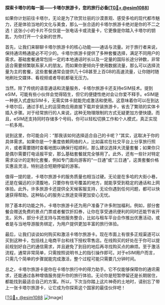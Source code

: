 **探索卡塔尔的每一面——卡塔尔旅游卡，您的旅行必备[[TG💪+ @esim1088](https://t.me/s/esim1088)]**

如果你计划前往卡塔尔，无论是为了欣赏壮丽的沙漠景观、感受多哈的现代都市魅力，还是体验当地的文化与美食，那么一张合适的卡塔尔旅游卡绝对是你的不二之选！这张小小的卡片不仅仅是一张电话卡或流量卡，它更像是你踏入卡塔尔的钥匙，为你打开一个全新的世界。

首先，让我们来聊聊卡塔尔旅游卡的核心功能——通话与流量。对于旅行者来说，保持通讯畅通是必不可少的。卡塔尔旅游卡提供了多种套餐选择，满足不同用户的需求。基础套餐通常包括一定的本地通话时长以及一定量的国际长途分钟数，非常适合需要频繁联系家人的朋友。而如果你更倾向于使用数据流量，那么可以选择流量为主的套餐，这些套餐通常会提供几十GB甚至上百GB的高速流量，让你随时随地刷社交媒体、看视频或者导航都毫无压力。

当然，除了传统的语音通话和流量服务，卡塔尔旅游卡还支持eSIM技术。提到eSIM，可能有些小伙伴会觉得陌生，但它的便捷性绝对会让你爱不释手。eSIM是一种嵌入式虚拟SIM卡，无需实体卡就能完成激活和使用。这意味着你可以在到达卡塔尔后，通过手机上的运营商应用直接下载并安装旅游卡，省去了繁琐的实体卡插入步骤。对于经常旅行的人来说，这种无物理限制的方式无疑更加方便快捷。而且，eSIM还支持同时存储多个号码，你可以轻松切换工作和个人模式，真正实现一机多用。

说到这里，你可能会问：“那我该如何选择适合自己的卡呢？”其实，这取决于你的具体需求。如果你是一个重度依赖网络的人，比如喜欢在社交平台上分享旅行照片，或者需要随时查看地图以确保行程顺利，那么建议选择大流量套餐；如果你只是偶尔需要打电话报平安，那么基础套餐就完全够用了。此外，还有一些针对特定需求设计的定制化套餐，例如专门面向游客的“一日通”或“三日通”，这类套餐价格实惠且灵活，特别适合短期停留的游客。

值得一提的是，卡塔尔旅游卡的服务质量也相当过硬。无论是在多哈的大街小巷，还是在偏远的沙漠腹地，只要你有信号覆盖的地方，就能享受到稳定的通话和上网体验。此外，许多旅游卡还提供全天候客服支持，无论你遇到任何问题，都可以快速获得帮助。这种贴心的服务让旅途变得更加安心无忧。

除了基本的功能之外，卡塔尔旅游卡还为用户准备了许多附加福利。例如，部分套餐会赠送免费的景点门票或者餐饮折扣券，让你在享受通讯便利的同时还能节省开支。另外，部分卡还支持与其他服务整合，比如与租车平台合作推出优惠活动，或者是与当地导游服务绑定，为用户提供更加丰富的旅行体验。

最后，让我们谈谈如何购买和激活卡塔尔旅游卡。现在市面上有很多正规渠道可以买到这种卡，包括线上电商平台和线下授权零售店。在线购买的好处在于你可以提前规划好自己的通信需求，并且避免了到目的地后再寻找购买点的麻烦。至于激活流程，通常非常简单，只需按照说明书上的指引操作即可。对于eSIM用户而言，只需几个简单的步骤就能完成激活，整个过程可能只需要几分钟时间。

总之，卡塔尔旅游卡是你在卡塔尔旅行中的得力助手。它不仅能够保障你的通讯需求，还能通过各种增值服务提升你的旅行体验。无论你是短暂停留还是长期居住，都能找到最适合自己的方案。所以，下次当你踏上这片神奇的土地时，请别忘了带上一张卡塔尔旅游卡，让它成为你探索这个国家的最佳伙伴吧！

[[TG💪+ @esim1088](https://t.me/s/esim1088) ![Image](https://i.postimg.cc/4NQfJmqS/Snipaste-2025-05-13-00-14-12.png)]